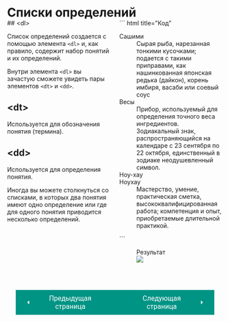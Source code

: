 # Списки определений

<div style="display:flex;margin-top:-20px;" markdown>
<div style="flex:1;margin-right:20px;width:50%;" markdown>
## &lt;dl&gt;

Список определений создается с помощью элемента `<dl>` и, как правило, содержит набор понятий и их определений.

Внутри элемента `<dl>` вы зачастую сможете увидеть пары элементов `<dt>` и `<dd>`.

## &lt;dt&gt;

Используется для обозначения понятия (термина).

## &lt;dd&gt;

Используется для определения понятия.

Иногда вы можете столкнуться со списками, в которых два понятия имеют одно определение или где для одного понятия приводится несколько определений.

</div>
<div style="flex: 1;width:50%;" markdown>
``` html title="Код"
<dl>
    <dt>Сашими</dt>
    <dd>Сырая рыба, нарезанная тонкими кусочками; 
    подается с такими приправами, как нашинкованная японская редька (дайкон), 
    корень имбиря, васаби или соевый соус</dd>
    <dt>Весы</dt>
    <dd>Прибор, используемый для определения точного веса ингредиентов.</dd>
    <dd>Зодиакальный знак, 
    распространяющийся на календаре с 23 сентября по 22 октября, 
    единственный в зодиаке неодушевленный символ.</dd>
    <dt>Hoy-xay</dt>
    <dt>Ноухay</dt>
    <dd>Мастерство, умение, практическая сметка, высококвалифицированная работа; 
    компетенция и опыт, приобретаемые длительной практикой. </dd>
</dl>
```
<figure><figcaption>Результат</figcaption><img src="/html-css-manual/assets/images/dltdex.png"></figure></div></div>

<div style="display: flex; justify-content: space-between; padding: 20px; margin-top:30px;"><button class="custom-button" style="background-color: rgb(0, 148, 133); color: white; font-family: 'Roboto', sans-serif; border: none; cursor: pointer; padding: 10px 20px; font-size: 16px; display: flex; align-items: center;" onclick="window.location.href='/html-css-manual/html/lists/liolul'"><svg xmlns="http://www.w3.org/2000/svg" viewBox="0 0 24 24" style="fill: white; width: 20px; height: 20px;"><path d="M15 18l-6-6 6-6" /></svg><span style="margin: 0 10px;">Предыдущая страница</span></button><button class="custom-button" style="background-color: rgb(0, 148, 133); color: white; font-family: 'Roboto', sans-serif; border: none; cursor: pointer; padding: 10px 20px; font-size: 16px; display: flex; align-items: center;" onclick="window.location.href='/html-css-manual/html/lists/liaddition'"><span style="margin: 0 10px;">Следующая страница</span><svg xmlns="http://www.w3.org/2000/svg" viewBox="0 0 24 24" style="fill: white; width: 20px; height: 20px;"><path d="M9 18l6-6-6-6" /></svg></button></div>
